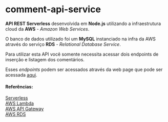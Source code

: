 # comment-api-service

<b>API REST Serverless</b> desenvolvida em <b>Node.js</b> utilizando a infraestrutura cloud da <b>AWS</b> - <i>Amazon Web Services</i>.

O banco de dados utilizado foi um <b>MySQL</b> instanciado na infra da AWS através do serviço <b>RDS</b> - <i>Relational Database Service</i>.

Para utilizar esta API você somente necessita acessar dois endpoints de inserção e listagem dos comentários.

Esses <i>endpoints</i> podem ser acessados através da web page que pode ser acessada <a href="https://github.com/fabiorocha22/comment-web-page">aqui</a>.

#### Referências:

[Serverless](https://www.serverless.com/)
<br/>[AWS Lambda](https://aws.amazon.com/pt/lambda/)
<br/>[AWS API Gateway](https://aws.amazon.com/pt/api-gateway/)
<br/>[AWS RDS](https://aws.amazon.com/pt/rds/)
